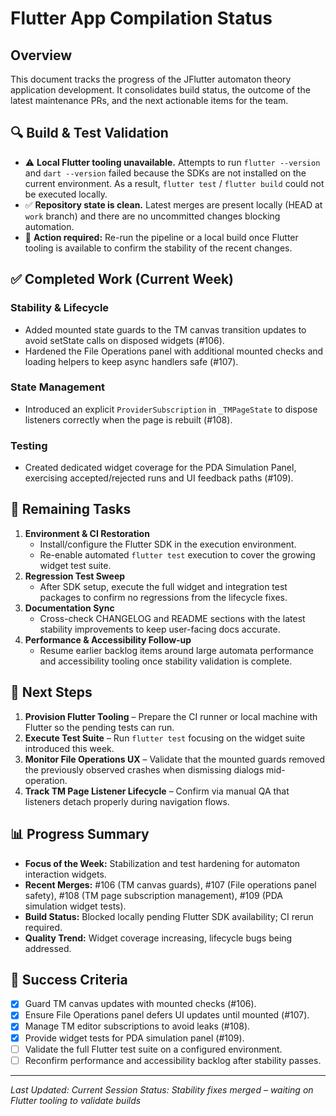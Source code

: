 # Flutter App Compilation Status

## Overview
This document tracks the progress of the JFlutter automaton theory application development. It consolidates build status, the outcome of the latest maintenance PRs, and the next actionable items for the team.

## 🔍 Build & Test Validation
- :warning: **Local Flutter tooling unavailable.** Attempts to run `flutter --version` and `dart --version` failed because the SDKs are not installed on the current environment. As a result, `flutter test` / `flutter build` could not be executed locally.
- ✅ **Repository state is clean.** Latest merges are present locally (HEAD at `work` branch) and there are no uncommitted changes blocking automation.
- 🔄 **Action required:** Re-run the pipeline or a local build once Flutter tooling is available to confirm the stability of the recent changes.

## ✅ Completed Work (Current Week)
### Stability & Lifecycle
- Added mounted state guards to the TM canvas transition updates to avoid setState calls on disposed widgets (#106).
- Hardened the File Operations panel with additional mounted checks and loading helpers to keep async handlers safe (#107).

### State Management
- Introduced an explicit `ProviderSubscription` in `_TMPageState` to dispose listeners correctly when the page is rebuilt (#108).

### Testing
- Created dedicated widget coverage for the PDA Simulation Panel, exercising accepted/rejected runs and UI feedback paths (#109).

## 🚧 Remaining Tasks
1. **Environment & CI Restoration**
   - Install/configure the Flutter SDK in the execution environment.
   - Re-enable automated `flutter test` execution to cover the growing widget test suite.
2. **Regression Test Sweep**
   - After SDK setup, execute the full widget and integration test packages to confirm no regressions from the lifecycle fixes.
3. **Documentation Sync**
   - Cross-check CHANGELOG and README sections with the latest stability improvements to keep user-facing docs accurate.
4. **Performance & Accessibility Follow-up**
   - Resume earlier backlog items around large automata performance and accessibility tooling once stability validation is complete.

## 🔧 Next Steps
1. **Provision Flutter Tooling** – Prepare the CI runner or local machine with Flutter so the pending tests can run.
2. **Execute Test Suite** – Run `flutter test` focusing on the widget suite introduced this week.
3. **Monitor File Operations UX** – Validate that the mounted guards removed the previously observed crashes when dismissing dialogs mid-operation.
4. **Track TM Page Listener Lifecycle** – Confirm via manual QA that listeners detach properly during navigation flows.

## 📊 Progress Summary
- **Focus of the Week:** Stabilization and test hardening for automaton interaction widgets.
- **Recent Merges:** #106 (TM canvas guards), #107 (File operations panel safety), #108 (TM page subscription management), #109 (PDA simulation widget tests).
- **Build Status:** Blocked locally pending Flutter SDK availability; CI rerun required.
- **Quality Trend:** Widget coverage increasing, lifecycle bugs being addressed.

## 🎯 Success Criteria
- [x] Guard TM canvas updates with mounted checks (#106).
- [x] Ensure File Operations panel defers UI updates until mounted (#107).
- [x] Manage TM editor subscriptions to avoid leaks (#108).
- [x] Provide widget tests for PDA simulation panel (#109).
- [ ] Validate the full Flutter test suite on a configured environment.
- [ ] Reconfirm performance and accessibility backlog after stability passes.

---
*Last Updated: Current Session*
*Status: Stability fixes merged – waiting on Flutter tooling to validate builds*
